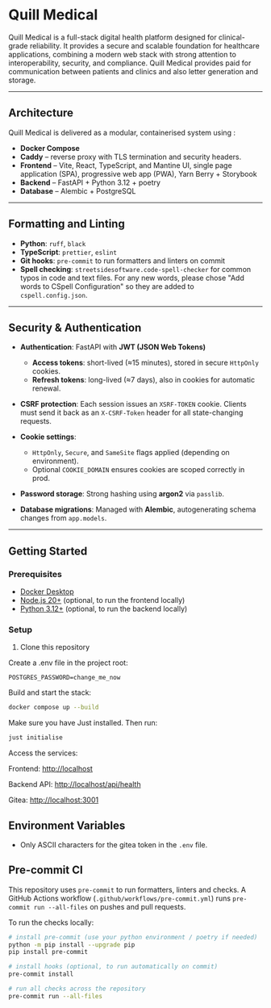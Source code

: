 # Quill Medical

Quill Medical is a full-stack digital health platform designed for clinical-grade reliability.
It provides a secure and scalable foundation for healthcare applications, combining a modern web stack
with strong attention to interoperability, security, and compliance. Quill Medical provides paid for
communication between patients and clinics and also letter generation and storage.

---

## Architecture

Quill Medical is delivered as a modular, containerised system using :

- **Docker Compose**
- **Caddy** – reverse proxy with TLS termination and security headers.
- **Frontend** – Vite, React, TypeScript, and Mantine UI, single page application (SPA), progressive web app (PWA), Yarn Berry + Storybook
- **Backend** – FastAPI + Python 3.12 + poetry
- **Database** – Alembic + PostgreSQL

---

## Formatting and Linting

- **Python**: `ruff`, `black`
- **TypeScript**: `prettier`, `eslint`
- **Git hooks**: `pre-commit` to run formatters and linters on commit
- **Spell checking**: `streetsidesoftware.code-spell-checker` for common typos in code and text files. For any new words, please chose "Add words to CSpell Configuration" so they are added to `cspell.config.json`.

---

## Security & Authentication

- **Authentication**: FastAPI with **JWT (JSON Web Tokens)**

  - **Access tokens**: short-lived (≈15 minutes), stored in secure `HttpOnly` cookies.
  - **Refresh tokens**: long-lived (≈7 days), also in cookies for automatic renewal.

- **CSRF protection**: Each session issues an `XSRF-TOKEN` cookie. Clients must send it back as an `X-CSRF-Token` header for all state-changing requests.

- **Cookie settings**:

  - `HttpOnly`, `Secure`, and `SameSite` flags applied (depending on environment).
  - Optional `COOKIE_DOMAIN` ensures cookies are scoped correctly in prod.

- **Password storage**: Strong hashing using **argon2** via `passlib`.

- **Database migrations**: Managed with **Alembic**, autogenerating schema changes from `app.models`.

---

## Getting Started

### Prerequisites

- [Docker Desktop](https://www.docker.com/products/docker-desktop/)
- [Node.js 20+](https://nodejs.org/) (optional, to run the frontend locally)
- [Python 3.12+](https://www.python.org/) (optional, to run the backend locally)

### Setup

1. Clone this repository

Create a .env file in the project root:

```text
POSTGRES_PASSWORD=change_me_now
```

Build and start the stack:

```bash
docker compose up --build
```

Make sure you have Just installed. Then run:

```bash
just initialise
```

Access the services:

Frontend: <http://localhost>

Backend API: <http://localhost/api/health>

Gitea: <http://localhost:3001>

## Environment Variables

- Only ASCII characters for the gitea token in the `.env` file.

## Pre-commit CI

This repository uses `pre-commit` to run formatters, linters and checks. A GitHub Actions workflow (`.github/workflows/pre-commit.yml`) runs `pre-commit run --all-files` on pushes and pull requests.

To run the checks locally:

```bash
# install pre-commit (use your python environment / poetry if needed)
python -m pip install --upgrade pip
pip install pre-commit

# install hooks (optional, to run automatically on commit)
pre-commit install

# run all checks across the repository
pre-commit run --all-files
```
